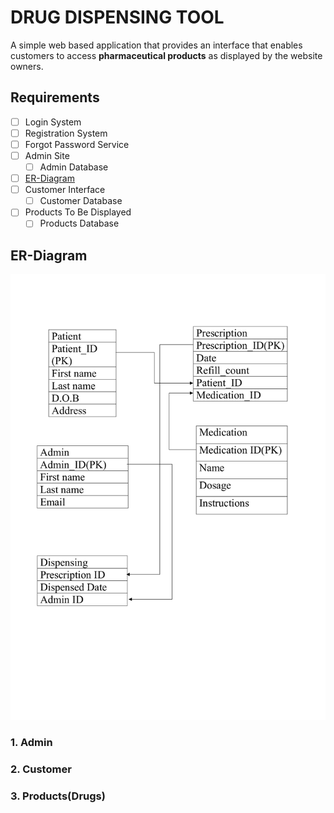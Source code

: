 # DRUG DISPENSING TOOL #
A simple web based application that provides an interface that enables customers to access **pharmaceutical products** as displayed by the website owners.

## Requirements ##
- [ ] Login System
- [ ] Registration System
- [ ] Forgot Password Service
- [ ] Admin Site
    - [ ] Admin Database
- [ ] [ER-Diagram](##ER-Diagram "Goto ER-Diagram")
- [ ] Customer Interface
    - [ ] Customer Database
- [ ] Products To Be Displayed
    - [ ] Products Database

## ER-Diagram ##
![ER-Diagram](./Entity-Relationship-Diagram.png)
### 1. Admin ###

### 2. Customer ###

### 3. Products(Drugs) ###